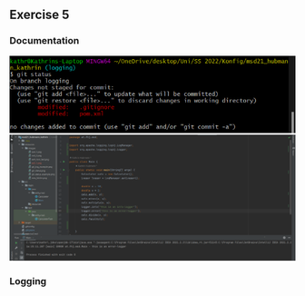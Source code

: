 ## Exercise 5

### Documentation

![git status](resources/images/ex5_1.png)
![logger](resources/images/ex5_2.png)

### Logging

